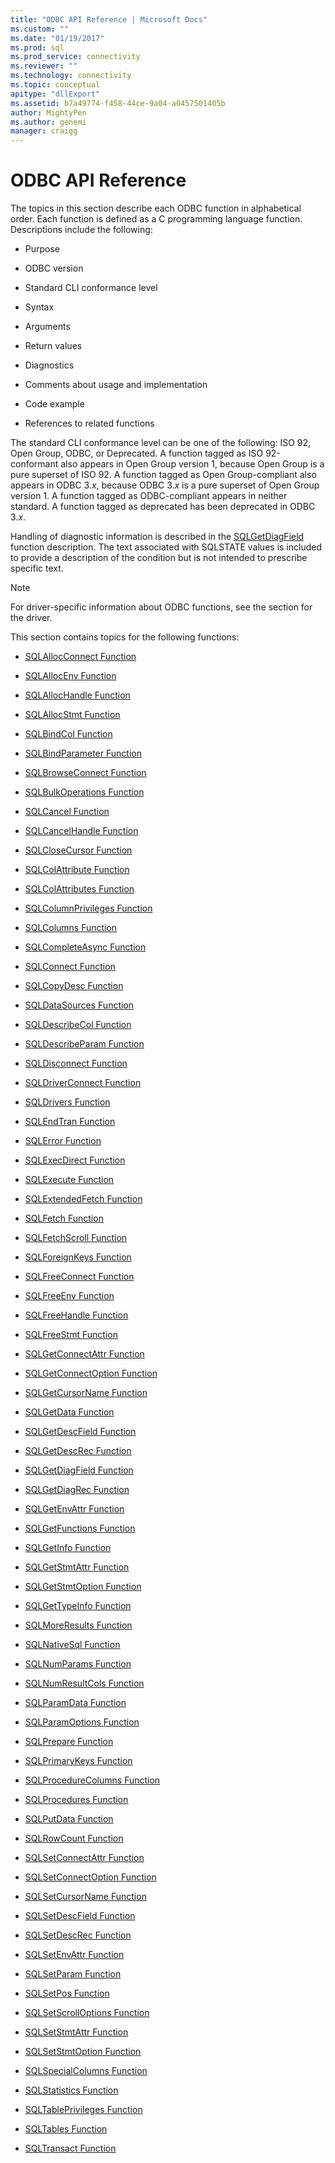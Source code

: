 ```yaml
---
title: "ODBC API Reference | Microsoft Docs"
ms.custom: ""
ms.date: "01/19/2017"
ms.prod: sql
ms.prod_service: connectivity
ms.reviewer: ""
ms.technology: connectivity
ms.topic: conceptual
apitype: "dllExport"
ms.assetid: b7a49774-f458-44ce-9a04-a0457501405b
author: MightyPen
ms.author: genemi
manager: craigg
---
```

# ODBC API Reference
The topics in this section describe each ODBC function in alphabetical order. Each function is defined as a C programming language function. Descriptions include the following:  
  
-   Purpose  
  
-   ODBC version  
  
-   Standard CLI conformance level  
  
-   Syntax  
  
-   Arguments  
  
-   Return values  
  
-   Diagnostics  
  
-   Comments about usage and implementation  
  
-   Code example  
  
-   References to related functions  
  
 The standard CLI conformance level can be one of the following: ISO 92, Open Group, ODBC, or Deprecated. A function tagged as ISO 92-conformant also appears in Open Group version 1, because Open Group is a pure superset of ISO 92. A function tagged as Open Group-compliant also appears in ODBC 3.*x*, because ODBC 3.*x* is a pure superset of Open Group version 1. A function tagged as ODBC-compliant appears in neither standard. A function tagged as deprecated has been deprecated in ODBC 3.*x*.  
  
 Handling of diagnostic information is described in the [SQLGetDiagField](../../../odbc/reference/syntax/sqlgetdiagfield-function.md) function description. The text associated with SQLSTATE values is included to provide a description of the condition but is not intended to prescribe specific text.  
  
> [!NOTE]  
>  For driver-specific information about ODBC functions, see the section for the driver.  
  
 This section contains topics for the following functions:  
  
-   [SQLAllocConnect Function](../../../odbc/reference/syntax/sqlallocconnect-function.md)  
  
-   [SQLAllocEnv Function](../../../odbc/reference/syntax/sqlallocenv-function.md)  
  
-   [SQLAllocHandle Function](../../../odbc/reference/syntax/sqlallochandle-function.md)  
  
-   [SQLAllocStmt Function](../../../odbc/reference/syntax/sqlallocstmt-function.md)  
  
-   [SQLBindCol Function](../../../odbc/reference/syntax/sqlbindcol-function.md)  
  
-   [SQLBindParameter Function](../../../odbc/reference/syntax/sqlbindparameter-function.md)  
  
-   [SQLBrowseConnect Function](../../../odbc/reference/syntax/sqlbrowseconnect-function.md)  
  
-   [SQLBulkOperations Function](../../../odbc/reference/syntax/sqlbulkoperations-function.md)  
  
-   [SQLCancel Function](../../../odbc/reference/syntax/sqlcancel-function.md)  
  
-   [SQLCancelHandle Function](../../../odbc/reference/syntax/sqlcancelhandle-function.md)  
  
-   [SQLCloseCursor Function](../../../odbc/reference/syntax/sqlclosecursor-function.md)  
  
-   [SQLColAttribute Function](../../../odbc/reference/syntax/sqlcolattribute-function.md)  
  
-   [SQLColAttributes Function](../../../odbc/reference/syntax/sqlcolattributes-function.md)  
  
-   [SQLColumnPrivileges Function](../../../odbc/reference/syntax/sqlcolumnprivileges-function.md)  
  
-   [SQLColumns Function](../../../odbc/reference/syntax/sqlcolumns-function.md)  
  
-   [SQLCompleteAsync Function](../../../odbc/reference/syntax/sqlcompleteasync-function.md)  
  
-   [SQLConnect Function](../../../odbc/reference/syntax/sqlconnect-function.md)  
  
-   [SQLCopyDesc Function](../../../odbc/reference/syntax/sqlcopydesc-function.md)  
  
-   [SQLDataSources Function](../../../odbc/reference/syntax/sqldatasources-function.md)  
  
-   [SQLDescribeCol Function](../../../odbc/reference/syntax/sqldescribecol-function.md)  
  
-   [SQLDescribeParam Function](../../../odbc/reference/syntax/sqldescribeparam-function.md)  
  
-   [SQLDisconnect Function](../../../odbc/reference/syntax/sqldisconnect-function.md)  
  
-   [SQLDriverConnect Function](../../../odbc/reference/syntax/sqldriverconnect-function.md)  
  
-   [SQLDrivers Function](../../../odbc/reference/syntax/sqldrivers-function.md)  
  
-   [SQLEndTran Function](../../../odbc/reference/syntax/sqlendtran-function.md)  
  
-   [SQLError Function](../../../odbc/reference/syntax/sqlerror-function.md)  
  
-   [SQLExecDirect Function](../../../odbc/reference/syntax/sqlexecdirect-function.md)  
  
-   [SQLExecute Function](../../../odbc/reference/syntax/sqlexecute-function.md)  
  
-   [SQLExtendedFetch Function](../../../odbc/reference/syntax/sqlextendedfetch-function.md)  
  
-   [SQLFetch Function](../../../odbc/reference/syntax/sqlfetch-function.md)  
  
-   [SQLFetchScroll Function](../../../odbc/reference/syntax/sqlfetchscroll-function.md)  
  
-   [SQLForeignKeys Function](../../../odbc/reference/syntax/sqlforeignkeys-function.md)  
  
-   [SQLFreeConnect Function](../../../odbc/reference/syntax/sqlfreeconnect-function.md)  
  
-   [SQLFreeEnv Function](../../../odbc/reference/syntax/sqlfreeenv-function.md)  
  
-   [SQLFreeHandle Function](../../../odbc/reference/syntax/sqlfreehandle-function.md)  
  
-   [SQLFreeStmt Function](../../../odbc/reference/syntax/sqlfreestmt-function.md)  
  
-   [SQLGetConnectAttr Function](../../../odbc/reference/syntax/sqlgetconnectattr-function.md)  
  
-   [SQLGetConnectOption Function](../../../odbc/reference/syntax/sqlgetconnectoption-function.md)  
  
-   [SQLGetCursorName Function](../../../odbc/reference/syntax/sqlgetcursorname-function.md)  
  
-   [SQLGetData Function](../../../odbc/reference/syntax/sqlgetdata-function.md)  
  
-   [SQLGetDescField Function](../../../odbc/reference/syntax/sqlgetdescfield-function.md)  
  
-   [SQLGetDescRec Function](../../../odbc/reference/syntax/sqlgetdescrec-function.md)  
  
-   [SQLGetDiagField Function](../../../odbc/reference/syntax/sqlgetdiagfield-function.md)  
  
-   [SQLGetDiagRec Function](../../../odbc/reference/syntax/sqlgetdiagrec-function.md)  
  
-   [SQLGetEnvAttr Function](../../../odbc/reference/syntax/sqlgetenvattr-function.md)  
  
-   [SQLGetFunctions Function](../../../odbc/reference/syntax/sqlgetfunctions-function.md)  
  
-   [SQLGetInfo Function](../../../odbc/reference/syntax/sqlgetinfo-function.md)  
  
-   [SQLGetStmtAttr Function](../../../odbc/reference/syntax/sqlgetstmtattr-function.md)  
  
-   [SQLGetStmtOption Function](../../../odbc/reference/syntax/sqlgetstmtoption-function.md)  
  
-   [SQLGetTypeInfo Function](../../../odbc/reference/syntax/sqlgettypeinfo-function.md)  
  
-   [SQLMoreResults Function](../../../odbc/reference/syntax/sqlmoreresults-function.md)  
  
-   [SQLNativeSql Function](../../../odbc/reference/syntax/sqlnativesql-function.md)  
  
-   [SQLNumParams Function](../../../odbc/reference/syntax/sqlnumparams-function.md)  
  
-   [SQLNumResultCols Function](../../../odbc/reference/syntax/sqlnumresultcols-function.md)  
  
-   [SQLParamData Function](../../../odbc/reference/syntax/sqlparamdata-function.md)  
  
-   [SQLParamOptions Function](../../../odbc/reference/syntax/sqlparamoptions-function.md)  
  
-   [SQLPrepare Function](../../../odbc/reference/syntax/sqlprepare-function.md)  
  
-   [SQLPrimaryKeys Function](../../../odbc/reference/syntax/sqlprimarykeys-function.md)  
  
-   [SQLProcedureColumns Function](../../../odbc/reference/syntax/sqlprocedurecolumns-function.md)  
  
-   [SQLProcedures Function](../../../odbc/reference/syntax/sqlprocedures-function.md)  
  
-   [SQLPutData Function](../../../odbc/reference/syntax/sqlputdata-function.md)  
  
-   [SQLRowCount Function](../../../odbc/reference/syntax/sqlrowcount-function.md)  
  
-   [SQLSetConnectAttr Function](../../../odbc/reference/syntax/sqlsetconnectattr-function.md)  
  
-   [SQLSetConnectOption Function](../../../odbc/reference/syntax/sqlsetconnectoption-function.md)  
  
-   [SQLSetCursorName Function](../../../odbc/reference/syntax/sqlsetcursorname-function.md)  
  
-   [SQLSetDescField Function](../../../odbc/reference/syntax/sqlsetdescfield-function.md)  
  
-   [SQLSetDescRec Function](../../../odbc/reference/syntax/sqlsetdescrec-function.md)  
  
-   [SQLSetEnvAttr Function](../../../odbc/reference/syntax/sqlsetenvattr-function.md)  
  
-   [SQLSetParam Function](../../../odbc/reference/syntax/sqlsetparam-function.md)  
  
-   [SQLSetPos Function](../../../odbc/reference/syntax/sqlsetpos-function.md)  
  
-   [SQLSetScrollOptions Function](../../../odbc/reference/syntax/sqlsetscrolloptions-function.md)  
  
-   [SQLSetStmtAttr Function](../../../odbc/reference/syntax/sqlsetstmtattr-function.md)  
  
-   [SQLSetStmtOption Function](../../../odbc/reference/syntax/sqlsetstmtoption-function.md)  
  
-   [SQLSpecialColumns Function](../../../odbc/reference/syntax/sqlspecialcolumns-function.md)  
  
-   [SQLStatistics Function](../../../odbc/reference/syntax/sqlstatistics-function.md)  
  
-   [SQLTablePrivileges Function](../../../odbc/reference/syntax/sqltableprivileges-function.md)  
  
-   [SQLTables Function](../../../odbc/reference/syntax/sqltables-function.md)  
  
-   [SQLTransact Function](../../../odbc/reference/syntax/sqltransact-function.md)
